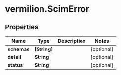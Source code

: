 # vermilion.ScimError

## Properties

Name | Type | Description | Notes
------------ | ------------- | ------------- | -------------
**schemas** | **[String]** |  | [optional] 
**detail** | **String** |  | [optional] 
**status** | **String** |  | [optional] 


